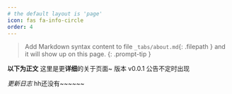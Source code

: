 ```yaml
---
# the default layout is 'page'
icon: fas fa-info-circle
order: 4
---
```


> Add Markdown syntax content to file `_tabs/about.md`{: .filepath } and it will show up on this page.
{: .prompt-tip }

**以下为正文**
这里是更**详细**的关于页面~
版本 v0.0.1
公告不定时出现

*更新日志*
hh还没有~~~~~~
